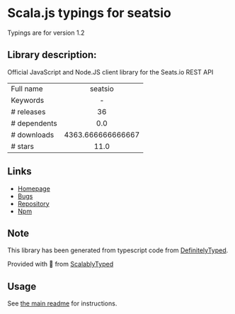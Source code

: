 
# Scala.js typings for seatsio

Typings are for version 1.2

## Library description:
Official JavaScript and Node.JS client library for the Seats.io REST API

|                    |                 |
| ------------------ | :-------------: |
| Full name          | seatsio |
| Keywords           | - |
| # releases         | 36 |
| # dependents       | 0.0 |
| # downloads        | 4363.666666666667 |
| # stars            | 11.0 |

## Links
- [Homepage](https://github.com/seatsio/seatsio-js#readme)
- [Bugs](https://github.com/seatsio/seatsio-js/issues)
- [Repository](https://github.com/seatsio/seatsio-js)
- [Npm](https://www.npmjs.com/package/seatsio)
    


## Note
This library has been generated from typescript code from [DefinitelyTyped](https://definitelytyped.org).

Provided with :purple_heart: from [ScalablyTyped](https://github.com/oyvindberg/ScalablyTyped)

## Usage
See [the main readme](../../readme.md) for instructions.


